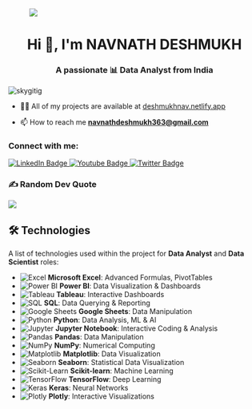 <h1 align="center" style="width:100;%">
 <img src="https://user-images.githubusercontent.com/95478989/198955082-6e78ebb5-e1e4-49f9-8d32-6e5af3984dcd.gif" />
</h1>
<h1 align="center">Hi 👋, I'm NAVNATH DESHMUKH </h1>
<h3 align="center">A passionate 📊 Data Analyst from India</h3>

<p align="left"> <img src="https://komarev.com/ghpvc/?username=skygitig&label=Profile%20views&color=0e75b6&style=flat" alt="skygitig" /> </p>

<!--<p align="left"> <a href="https://github.com/ryo-ma/github-profile-trophy"><img src="https://github-profile-trophy.vercel.app/?username=skygitig" alt="skygitig" /></a> </p>-->


- 👨‍💻 All of my projects are available at [deshmukhnav.netlify.app](https://deshmukhnav.netlify.app/)

- 📫 How to reach me **navnathdeshmukh363@gmail.com**

<h3 align="left">Connect with me:</h3>

<div id="badges">
  <a href="https://www.linkedin.com/in/navnath-deshmukh-37376822b/">
    <img src="https://img.shields.io/badge/LinkedIn-blue?style=for-the-badge&logo=linkedin&logoColor=white" alt="LinkedIn Badge"/>
  </a>
  <a href="[your-youtube-URL](https://www.youtube.com/@CoderNavnath)">
    <img src="https://img.shields.io/badge/YouTube-red?style=for-the-badge&logo=youtube&logoColor=white" alt="Youtube Badge"/>
  </a>
  <a href="your-twitter-URL">
    <img src="https://img.shields.io/badge/Twitter-blue?style=for-the-badge&logo=twitter&logoColor=white" alt="Twitter Badge"/>
  </a>
</div>


### ✍️ Random Dev Quote
![](https://quotes-github-readme.vercel.app/api?type=horizontal&theme=gruvbox)


## 🛠️ Technologies  
A list of technologies used within the project for **Data Analyst** and **Data Scientist** roles:
 
- ![Excel](https://img.shields.io/badge/Excel-217346?logo=microsoftexcel&logoColor=white) **Microsoft Excel**: Advanced Formulas, PivotTables  
- ![Power BI](https://img.shields.io/badge/Power%20BI-F2C811?logo=powerbi&logoColor=black) **Power BI**: Data Visualization & Dashboards  
- ![Tableau](https://img.shields.io/badge/Tableau-E97627?logo=tableau&logoColor=white) **Tableau**: Interactive Dashboards  
- ![SQL](https://img.shields.io/badge/SQL-003B57?logo=postgresql&logoColor=white) **SQL**: Data Querying & Reporting  
- ![Google Sheets](https://img.shields.io/badge/Google%20Sheets-34A853?logo=googlesheets&logoColor=white) **Google Sheets**: Data Manipulation  
- ![Python](https://img.shields.io/badge/Python-3776AB?logo=python&logoColor=white) **Python**: Data Analysis, ML & AI  
- ![Jupyter](https://img.shields.io/badge/Jupyter-F37626?logo=jupyter&logoColor=white) **Jupyter Notebook**: Interactive Coding & Analysis  
- ![Pandas](https://img.shields.io/badge/Pandas-150458?logo=pandas&logoColor=white) **Pandas**: Data Manipulation  
- ![NumPy](https://img.shields.io/badge/NumPy-013243?logo=numpy&logoColor=white) **NumPy**: Numerical Computing  
- ![Matplotlib](https://img.shields.io/badge/Matplotlib-11557C?logo=matplotlib&logoColor=white) **Matplotlib**: Data Visualization  
- ![Seaborn](https://img.shields.io/badge/Seaborn-00CED1?logo=python&logoColor=white) **Seaborn**: Statistical Data Visualization  
- ![Scikit-Learn](https://img.shields.io/badge/Scikit--Learn-F7931E?logo=scikitlearn&logoColor=white) **Scikit-learn**: Machine Learning  
- ![TensorFlow](https://img.shields.io/badge/TensorFlow-FF6F00?logo=tensorflow&logoColor=white) **TensorFlow**: Deep Learning  
- ![Keras](https://img.shields.io/badge/Keras-D00000?logo=keras&logoColor=white) **Keras**: Neural Networks  
- ![Plotly](https://img.shields.io/badge/Plotly-3F4F75?logo=plotly&logoColor=white) **Plotly**: Interactive Visualizations  




